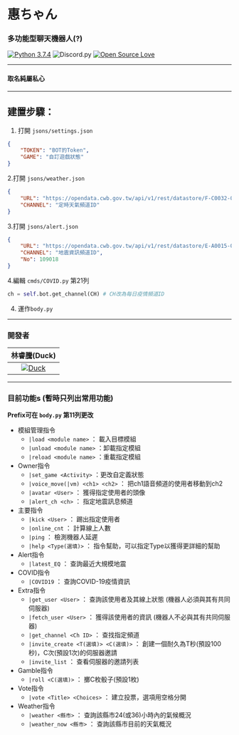 # 惠ちゃん 
### 多功能型聊天機器人(?)
[![Python 3.7.4](https://img.shields.io/badge/Python-3.6.10-blue?style=flat&logo=python)](https://www.python.org/downloads/release/python-3610/)
![Discord.py](https://img.shields.io/badge/discord.py-1.3.1-blue?style=flat&logo=discord)
[![Open Source Love](https://badges.frapsoft.com/os/v1/open-source.svg?v=103)](https://github.com/ellerbrock/open-source-badges/)

---
#### 取名純屬私心
---

## 建置步驟：
1. 打開 `jsons/settings.json`
```json
{
    "TOKEN": "BOT的Token",
    "GAME": "自訂遊戲狀態"
}
```
2.打開 `jsons/weather.json`
```json
{
    "URL": "https://opendata.cwb.gov.tw/api/v1/rest/datastore/F-C0032-001?Authorization={在此放入中央氣象局API KEY}&limit=1&locationName=",
    "CHANNEL": "定時天氣頻道ID"
}
```
3.打開 `jsons/alert.json`
```json
{
    "URL": "https://opendata.cwb.gov.tw/api/v1/rest/datastore/E-A0015-001?Authorization={在此放入中央氣象局API KEY}&limit=1",
    "CHANNEL": "地震資訊頻道ID",
    "No": 109018
}
```
4.編輯 `cmds/COVID.py` 第21列
```py
ch = self.bot.get_channel(CH) # CH改為每日疫情頻道ID
```
4. 運作`body.py`

---
### 開發者
|林睿騰(Duck)|
|:------------:|
|[![Duck](https://avatars0.githubusercontent.com/u/60691401?s=4=128&u=95da0bc00d5d37fe4d6e83368a61823d00dc48bd&v=4)](https://github.com/coo5555553)|
---
### 目前功能s (暫時只列出常用功能)
**Prefix可在 `body.py` 第11列更改**
* 模組管理指令
    * `|load <module name>` ： 載入目標模組 
    * `|unload <module name>` ：卸載指定模組
    * `|reload <module name>` ：重載指定模組 
* Owner指令
    * `|set_game <Activity>` ：更改自定義狀態
    * `|voice_move(|vm) <ch1> <ch2>` ： 把ch1語音頻道的使用者移動到ch2
    * `|avatar <User>` ： 獲得指定使用者的頭像
    * `|alert_ch <ch>` ： 指定地震訊息頻道
* 主要指令
    * `|kick <User>` ： 踢出指定使用者
    * `|online_cnt` ： 計算線上人數
    * `|ping` ： 檢測機器人延遲
    * `|help <Type(選填)>` ： 指令幫助，可以指定Type以獲得更詳細的幫助
* Alert指令
    * `|latest_EQ` ： 查詢最近大規模地震
* COVID指令
    * `|COVID19` ： 查詢COVID-19疫情資訊
* Extra指令
    * `|get_user <User>` ： 查詢該使用者及其線上狀態 (機器人必須與其有共同伺服器)
    * `|fetch_user <User>` ： 獲得該使用者的資訊 (機器人不必與其有共同伺服器)
    * `|get_channel <Ch ID>` ： 查找指定頻道
    * `|invite_create <T(選填)> <C(選填)>` ： 創建一個耐久為T秒(預設100秒)，C次(預設1次)的伺服器邀請
    * `|invite_list` ： 查看伺服器的邀請列表
* Gamble指令
    * `|roll <C(選填)>` ： 擲C枚骰子(預設1枚)
* Vote指令
    * `|vote <Title> <Choices>` ： 建立投票，選項用空格分開
* Weather指令
    * `|weather <縣市>` ： 查詢該縣市24(或36)小時內的氣候概況
    * `|weather_now <縣市>` ： 查詢該縣市目前的天氣概況
